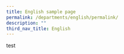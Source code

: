 ```yaml
---
title: English sample page
permalink: /departments/english/permalink/
description: ""
third_nav_title: English
---
```

test